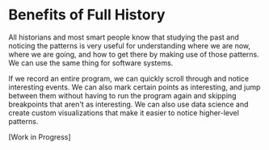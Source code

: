 # Benefits of Full History

All historians and most smart people know that studying the past and noticing the patterns is very useful for understanding where we are now, where we are going, and how to get there by making use of those patterns. We can use the same thing for software systems.

If we record an entire program, we can quickly scroll through and notice interesting events. We can also mark certain points as interesting, and jump between them without having to run the program again and skipping breakpoints that aren't as interesting. We can also use data science and create custom visualizations that make it easier to notice higher-level patterns.

[Work in Progress]